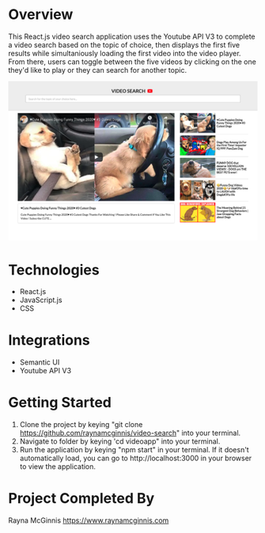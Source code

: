 # Overview

This React.js video search application uses the Youtube API V3 to complete a video search based on the topic of choice, then displays the first five results while simultaniously loading the first video into the video player. From there, users can toggle between the five videos by clicking on the one they'd like to play or they can search for another topic.

![React Video Search Application](./src/images/video-search.png) 

# Technologies
- React.js
- JavaScript.js
- CSS

# Integrations
- Semantic UI
- Youtube API V3

# Getting Started

1. Clone the project by keying "git clone https://github.com/raynamcginnis/video-search" into your terminal.
2. Navigate to folder by keying 'cd videoapp" into your terminal.  
3. Run the application by keying "npm start" in your terminal. If it doesn't automatically load, you can go to http://localhost:3000 in your browser to view the application.

# Project Completed By

Rayna McGinnis
https://www.raynamcginnis.com